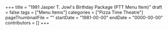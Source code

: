 +++
title = "1981 Jasper T. Jowl's Birthday Package (PTT Menu Item)"
draft = false
tags = ["Menu Items"]
categories = ["Pizza Time Theatre"]
pageThumbnailFile = ""
startDate = "1981-00-00"
endDate = "0000-00-00"
contributors = []
+++
